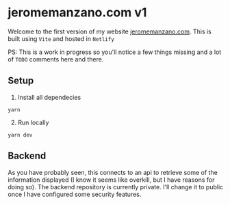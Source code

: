 # jeromemanzano.com v1

Welcome to the first version of my website [jeromemanzano.com](https://www.jeromemanzano.com). This is built using `Vite` and hosted in `Netlify`

PS: This is a work in progress so you'll notice a few things missing and a lot of `TODO` comments here and there.

## Setup

1. Install all dependecies

```
yarn
```

2. Run locally

```
yarn dev
```

## Backend

As you have probably seen, this connects to an api to retrieve some of the information displayed (I know it seems like overkill, but I have reasons for doing so). The backend repository is currently private. I'll change it to public once I have configured some security features.
